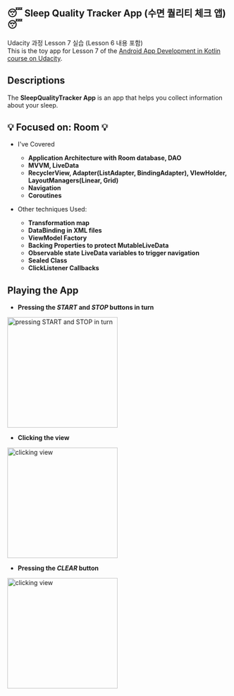 ## :sleeping: Sleep Quality Tracker App (수면 퀄리티 체크 앱) :sleeping:
Udacity 과정 Lesson 7 실습 (Lesson 6 내용 포함) <br> 
This is the toy app for Lesson 7 of the [Android App Development in Kotlin course on Udacity](https://www.udacity.com/course/ud9012/).

## Descriptions
The **SleepQualityTracker App** is an app that helps you collect information about your sleep. 

## :bulb: Focused on: Room :bulb:
* I've Covered
  * **Application Architecture with Room database, DAO**
  * **MVVM, LiveData**
  * **RecyclerView, Adapter(ListAdapter, BindingAdapter), VIewHolder, LayoutManagers(Linear, Grid)**
  * **Navigation**
  * **Coroutines**
  
* Other techniques Used:
  * **Transformation map**
  * **DataBinding in XML files**
  * **ViewModel Factory**
  * **Backing Properties to protect MutableLiveData**
  * **Observable state LiveData variables to trigger navigation**
  * **Sealed Class**
  * **ClickListener Callbacks**

## Playing the App
* **Pressing the <i>START</i> and <i>STOP</i> buttons in turn**
<img width="250" alt = "pressing START and STOP in turn" src = "https://user-images.githubusercontent.com/49539592/93100252-ec425280-f6e3-11ea-9c38-15d590345060.gif">
<br/>

* **Clicking the view**
<img width="250" alt = "clicking view" src = "https://user-images.githubusercontent.com/49539592/93107125-231c6680-f6ec-11ea-8f01-11724ef5f772.gif">
<br/>

* **Pressing the <i>CLEAR</i> button**
<img width="250" alt = "clicking view" src = "https://user-images.githubusercontent.com/49539592/93107434-8b6b4800-f6ec-11ea-99f1-6fc9ae40a337.gif">
<br/>
